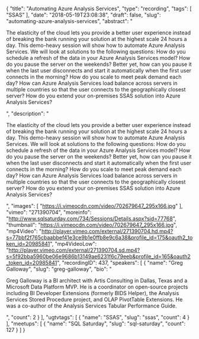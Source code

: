 {
  "title": "Automating Azure Analysis Services",
  "type": "recording",
  "tags": [
    "SSAS"
  ],
  "date": "2018-05-19T23:08:38",
  "draft": false,
  "slug": "automating-azure-analysis-services",
  "abstract": "<p>The elasticity of the cloud lets you provide a better user experience instead of breaking the bank running your solution at the highest scale 24 hours a day. This demo-heavy session will show how to automate Azure Analysis Services. We will look at solutions to the following questions: How do you schedule a refresh of the data in your Azure Analysis Services model? How do you pause the server on the weekends? Better yet, how can you pause it when the last user disconnects and start it automatically when the first user connects in the morning? How do you scale to meet peak demand each day? How can Azure Analysis Services load balance across servers in multiple countries so that the user connects to the geographically closest server? How do you extend your on-premises SSAS solution into Azure Analysis Services?</p>",
  "description": "<p>The elasticity of the cloud lets you provide a better user experience instead of breaking the bank running your solution at the highest scale 24 hours a day. This demo-heavy session will show how to automate Azure Analysis Services. We will look at solutions to the following questions: How do you schedule a refresh of the data in your Azure Analysis Services model? How do you pause the server on the weekends? Better yet, how can you pause it when the last user disconnects and start it automatically when the first user connects in the morning? How do you scale to meet peak demand each day? How can Azure Analysis Services load balance across servers in multiple countries so that the user connects to the geographically closest server? How do you extend your on-premises SSAS solution into Azure Analysis Services?</p>",
  "images": [
    "https://i.vimeocdn.com/video/702679647_295x166.jpg"
  ],
  "vimeo": "271390704",
  "moreinfo": "http://www.sqlsaturday.com/734/Sessions/Details.aspx?sid=77768",
  "thumbnail": "https://i.vimeocdn.com/video/702679647_295x166.jpg",
  "mp4Video": "http://player.vimeo.com/external/271390704.hd.mp4?s=77bbf2f765cbaabbef41e3ce9b1e0ffb8e9c6a38&profile_id=175&oauth2_token_id=20985841",
  "mp4VideoLow": "http://player.vimeo.com/external/271390704.sd.mp4?s=5f92bba5960be06e9686b13149ae6231f6c79eeb&profile_id=165&oauth2_token_id=20985841",
  "recordingID": 437,
  "speakers": [
    {
      "name": "Greg Galloway",
      "slug": "greg-galloway",
      "bio": "<p>Greg Galloway is a BI architect with Artis Consulting in Dallas, Texas and a Microsoft Data Platform MVP. He is a coordinator on open-source projects including BI Developer Extensions (formerly BIDS Helper), the Analysis Services Stored Procedure project, and OLAP PivotTable Extensions. He was a co-author of the Analysis Services Tabular Performance Guide.</p>",
      "count": 2
    }
  ],
  "ugtvtags": [
    {
      "name": "SSAS",
      "slug": "ssas",
      "count": 4
    }
  ],
  "meetups": [
    {
      "name": "SQL Saturday",
      "slug": "sql-saturday",
      "count": 127
    }
  ]
}